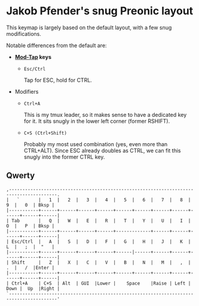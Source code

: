 # Jakob Pfender's snug Preonic layout 

This keymap is largely based on the default layout, with a few snug
modifications.

Notable differences from the default are:

- **[Mod-Tap](https://github.com/jackhumbert/qmk_firmware/wiki#fun-with-modifier-keys) keys**

    - `Esc/Ctrl`

        Tap for ESC, hold for CTRL.
        
- Modifiers

    - `Ctrl+A`

        This is my tmux leader, so it makes sense to have a dedicated
        key for it. It sits snugly in the lower left corner (former
        RSHIFT).

    - `C+S (Ctrl+Shift)`

        Probably my most used combination (yes, even more than
        CTRL+ALT). Since ESC already doubles as CTRL, we can fit this
        snugly into the former CTRL key.

## Qwerty

```
,----------------------------------------------------------------------------------------.
|   `       |   1  |   2  |   3  |   4  |   5  |   6  |   7  |   8  |   9  |   0  | Bksp |
|-----------+------+------+------+------+------+------+------+------+------+------+------|
| Tab       |   Q  |   W  |   E  |   R  |   T  |   Y  |   U  |   I  |   O  |   P  | Bksp |
|-----------+------+------+------+------+-------------+------+------+------+------+------|
| Esc/Ctrl  |   A  |   S  |   D  |   F  |   G  |   H  |   J  |   K  |   L  |   ;  |  "   |
|-----------+------+------+------+------+------|------+------+------+------+------+------|
| Shift     |   Z  |   X  |   C  |   V  |   B  |   N  |   M  |   ,  |   .  |   /  |Enter |
|-----------+------+------+------+------+------+------+------+------+------+------+------|
| Ctrl+A    | C+S  | Alt  | GUI  |Lower |    Space    |Raise | Left | Down |  Up  |Right |
`----------------------------------------------------------------------------------------'
```

